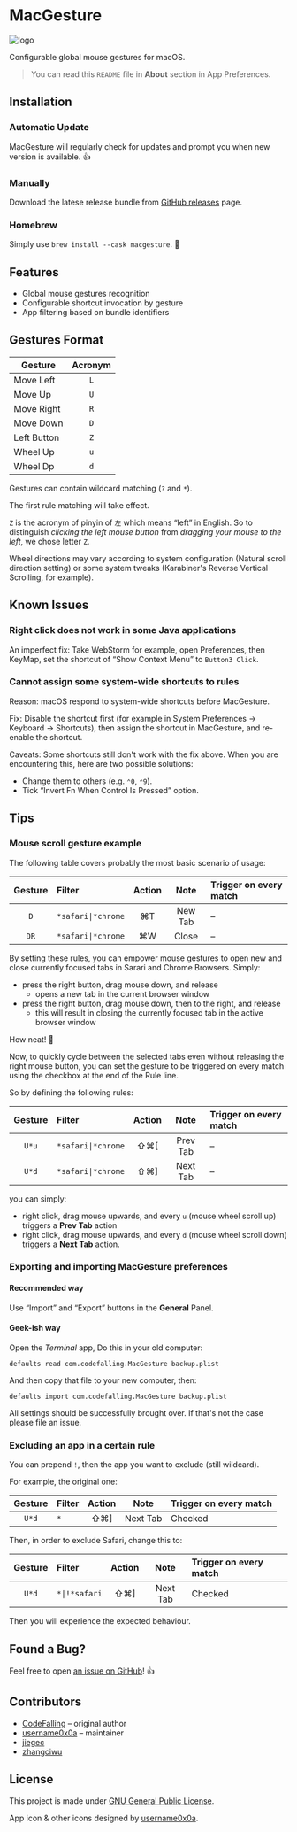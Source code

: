 # MacGesture

![logo](https://raw.githubusercontent.com/MacGesture/MacGesture/master/logo.png)

Configurable global mouse gestures for macOS.

> You can read this `README` file in **About** section in App Preferences.

## Installation

### Automatic Update

MacGesture will regularly check for updates and prompt you when new version is available. 👍

### Manually

Download the latese release bundle from [GitHub releases](https://github.com/MacGesture/MacGesture/releases) page.

### Homebrew

Simply use `brew install --cask macgesture`. 🙌

## Features

- Global mouse gestures recognition
- Configurable shortcut invocation by gesture
- App filtering based on bundle identifiers

## Gestures Format

| Gesture      | Acronym |
| ------------ | :-----: |
| Move Left    |   `L`   |
| Move Up      |   `U`   |
| Move Right   |   `R`   |
| Move Down    |   `D`   |
| Left Button  |   `Z`   |
| Wheel Up     |   `u`   |
| Wheel Dp     |   `d`   |

Gestures can contain wildcard matching (`?` and `*`).

The first rule matching will take effect.

`Z` is the acronym of pinyin of `左` which means “left” in English. So to distinguish _clicking the left mouse button_ from _dragging your mouse to the left_, we chose letter `Z`.

Wheel directions may vary according to system configuration (Natural scroll direction setting) or some system tweaks (Karabiner's Reverse Vertical Scrolling, for example).

## Known Issues

### Right click does not work in some Java applications

An imperfect fix:
Take WebStorm for example, open Preferences, then KeyMap, set the shortcut of “Show Context Menu” to `Button3 Click`.

### Cannot assign some system-wide shortcuts to rules

Reason:
macOS respond to system-wide shortcuts before MacGesture.

Fix:
Disable the shortcut first (for example in System Preferences → Keyboard → Shortcuts), then assign the shortcut in MacGesture, and re-enable the shortcut.

Caveats:
Some shortcuts still don't work with the fix above. When you are encountering this, here are two possible solutions:

- Change them to others (e.g. `⌃0`, `⌃9`).
- Tick “Invert Fn When Control Is Pressed” option.

## Tips

### Mouse scroll gesture example

The following table covers probably the most basic scenario of usage:

| Gesture | Filter             | Action   | Note     | Trigger on every match |
| :-----: | :----------------- | :------: | :------: | :--------------------- |
| `D`     | `*safari\|*chrome` |    ⌘T    | New Tab  | –                      |
| `DR`    | `*safari\|*chrome` |    ⌘W    | Close    | –                      |

By setting these rules, you can empower mouse gestures to open new and close currently focused tabs in Sarari and Chrome Browsers. Simply:

- press the right button, drag mouse down, and release
	- opens a new tab in the current browser window
- press the right button, drag mouse down, then to the right, and release
	- this will result in closing the currently focused tab in the active browser window

How neat! 🙌

Now, to quickly cycle between the selected tabs even without releasing the right mouse button, you can set the gesture to be triggered on every match using the checkbox at the end of the Rule line.

So by defining the following rules:

| Gesture | Filter             | Action   | Note     | Trigger on every match |
| :-----: | :----------------- | :------: | :------: | :--------------------- |
| `U*u`   | `*safari\|*chrome` |   ⇧⌘\[   | Prev Tab | –                      |
| `U*d`   | `*safari\|*chrome` |   ⇧⌘\]   | Next Tab | –                      |

you can simply:

- right click, drag mouse upwards, and every `u` (mouse wheel scroll up) triggers a **Prev Tab** action
- right click, drag mouse upwards, and every `d` (mouse wheel scroll down) triggers a **Next Tab** action.

### Exporting and importing MacGesture preferences

#### Recommended way

Use “Import” and “Export” buttons in the **General** Panel.

#### Geek-ish way

Open the _Terminal_ app, Do this in your old computer:

```shell
defaults read com.codefalling.MacGesture backup.plist
```

And then copy that file to your new computer, then:

```shell
defaults import com.codefalling.MacGesture backup.plist
```

All settings should be successfully brought over. If that's not the case please file an issue.

### Excluding an app in a certain rule

You can prepend `!`, then the app you want to exclude (still wildcard).

For example, the original one:

| Gesture | Filter             | Action   | Note     | Trigger on every match |
| :-----: | :----------------- | :------: | :------: | :--------------------- |
| `U*d`   | `*`                |   ⇧⌘\]   | Next Tab | Checked                |

Then, in order to exclude Safari, change this to:

| Gesture | Filter             | Action   | Note     | Trigger on every match |
| :-----: | :----------------- | :------: | :------: | :--------------------- |
| `U*d`   | `*\|!*safari`       |   ⇧⌘\]   | Next Tab | Checked                |

Then you will experience the expected behaviour.

## Found a Bug?

Feel free to open [an issue on GitHub](https://github.com/MacGesture/MacGesture/issues)! 👍

## Contributors

- [CodeFalling](https://github.com/xcodebuild) – original author
- [username0x0a](https://github.com/username0x0a) – maintainer
- [jiegec](https://github.com/jiegec)
- [zhangciwu](https://github.com/zhangciwu)

## License

This project is made under [GNU General Public License](https://en.wikipedia.org/wiki/GNU_General_Public_License).

App icon & other icons designed by [username0x0a](https://github.com/username0x0a).
